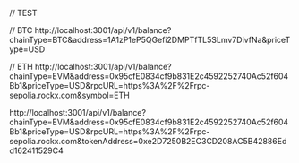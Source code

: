 // TEST

// BTC
http://localhost:3001/api/v1/balance?chainType=BTC&address=1A1zP1eP5QGefi2DMPTfTL5SLmv7DivfNa&priceType=USD

// ETH
http://localhost:3001/api/v1/balance?chainType=EVM&address=0x95cfE0834cf9b831E2c4592252740Ac52f604Bb1&priceType=USD&rpcURL=https%3A%2F%2Frpc-sepolia.rockx.com&symbol=ETH


http://localhost:3001/api/v1/balance?chainType=EVM&address=0x95cfE0834cf9b831E2c4592252740Ac52f604Bb1&priceType=USD&rpcURL=https%3A%2F%2Frpc-sepolia.rockx.com&tokenAddress=0xe2D7250B2EC3CD208AC5B42886Edd162411529C4